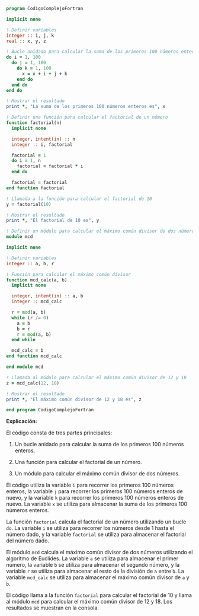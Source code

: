 ```fortran
program CodigoComplejoFortran

implicit none

! Definir variables
integer :: i, j, k
real :: x, y, z

! Bucle anidado para calcular la suma de los primeros 100 números enteros
do i = 1, 100
  do j = 1, 100
    do k = 1, 100
      x = x + i + j + k
    end do
  end do
end do

! Mostrar el resultado
print *, "La suma de los primeros 100 números enteros es", x

! Definir una función para calcular el factorial de un número
function factorial(n)
  implicit none

  integer, intent(in) :: n
  integer :: i, factorial

  factorial = 1
  do i = 1, n
    factorial = factorial * i
  end do

  factorial = factorial
end function factorial

! Llamada a la función para calcular el factorial de 10
y = factorial(10)

! Mostrar el resultado
print *, "El factorial de 10 es", y

! Definir un módulo para calcular el máximo común divisor de dos números
module mcd

implicit none

! Definir variables
integer :: a, b, r

! Función para calcular el máximo común divisor
function mcd_calc(a, b)
  implicit none

  integer, intent(in) :: a, b
  integer :: mcd_calc

  r = mod(a, b)
  while (r /= 0)
    a = b
    b = r
    r = mod(a, b)
  end while

  mcd_calc = b
end function mcd_calc

end module mcd

! Llamada al módulo para calcular el máximo común divisor de 12 y 18
z = mcd_calc(12, 18)

! Mostrar el resultado
print *, "El máximo común divisor de 12 y 18 es", z

end program CodigoComplejoFortran
```

**Explicación:**

El código consta de tres partes principales:

1. Un bucle anidado para calcular la suma de los primeros 100 números enteros.

2. Una función para calcular el factorial de un número.

3. Un módulo para calcular el máximo común divisor de dos números.

El código utiliza la variable `i` para recorrer los primeros 100 números enteros, la variable `j` para recorrer los primeros 100 números enteros de nuevo, y la variable `k` para recorrer los primeros 100 números enteros de nuevo. La variable `x` se utiliza para almacenar la suma de los primeros 100 números enteros.

La función `factorial` calcula el factorial de un número utilizando un bucle `do`. La variable `i` se utiliza para recorrer los números desde 1 hasta el número dado, y la variable `factorial` se utiliza para almacenar el factorial del número dado.

El módulo `mcd` calcula el máximo común divisor de dos números utilizando el algoritmo de Euclides. La variable `a` se utiliza para almacenar el primer número, la variable `b` se utiliza para almacenar el segundo número, y la variable `r` se utiliza para almacenar el resto de la división de `a` entre `b`. La variable `mcd_calc` se utiliza para almacenar el máximo común divisor de `a` y `b`.

El código llama a la función `factorial` para calcular el factorial de 10 y llama al módulo `mcd` para calcular el máximo común divisor de 12 y 18. Los resultados se muestran en la consola.